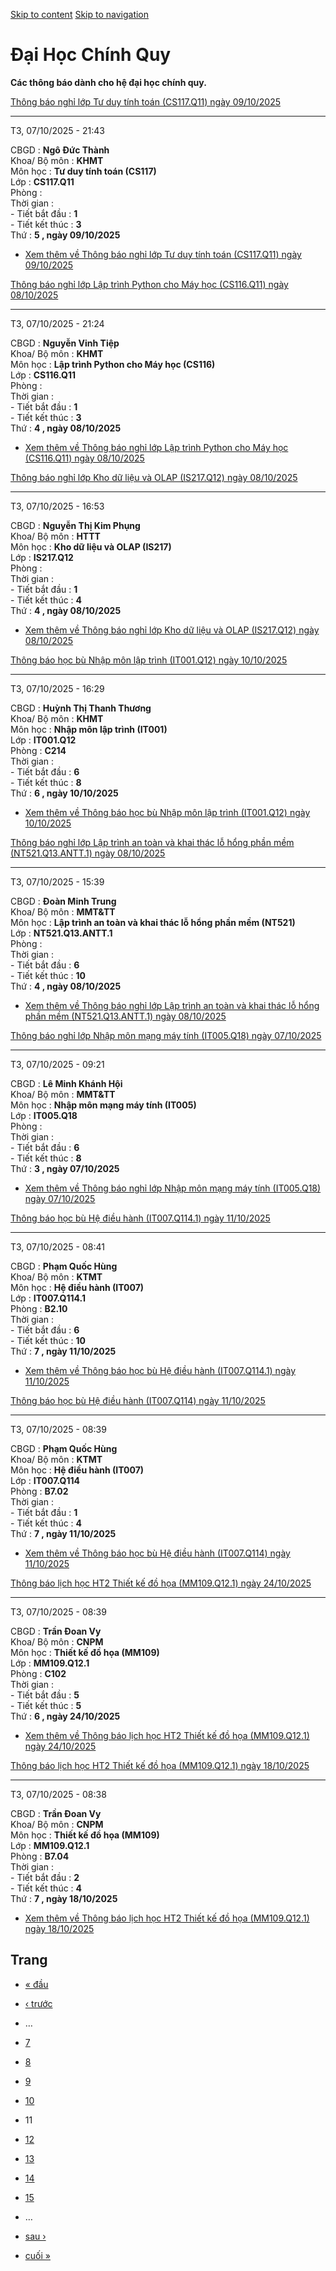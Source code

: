 [Skip to content](https://daa.uit.edu.vn/thongbaochinhquy?page=10#main)
 [Skip to navigation](https://daa.uit.edu.vn/thongbaochinhquy?page=10#main-nav)

Đại Học Chính Quy
=================

**Các thông báo dành cho hệ đại học chính quy.**

[Thông báo nghỉ lớp Tư duy tính toán (CS117.Q11) ngày 09/10/2025](https://daa.uit.edu.vn/node/36667)

-----------------------------------------------------------------------------------------------------

T3, 07/10/2025 - 21:43

CBGD : **Ngô Đức Thành**  
Khoa/ Bộ môn : **KHMT**  
Môn học : **Tư duy tính toán (CS117)**  
Lớp : **CS117.Q11**  
Phòng :  
Thời gian :  
\- Tiết bắt đầu : **1**  
\- Tiết kết thúc : **3**  
Thứ : **5 , ngày 09/10/2025**

*   [Xem thêm về Thông báo nghỉ lớp Tư duy tính toán (CS117.Q11) ngày 09/10/2025](https://daa.uit.edu.vn/node/36667 "Thông báo nghỉ lớp Tư duy tính toán (CS117.Q11) ngày 09/10/2025")
    

[Thông báo nghỉ lớp Lập trình Python cho Máy học (CS116.Q11) ngày 08/10/2025](https://daa.uit.edu.vn/node/36666)

-----------------------------------------------------------------------------------------------------------------

T3, 07/10/2025 - 21:24

CBGD : **Nguyễn Vinh Tiệp**  
Khoa/ Bộ môn : **KHMT**  
Môn học : **Lập trình Python cho Máy học (CS116)**  
Lớp : **CS116.Q11**  
Phòng :  
Thời gian :  
\- Tiết bắt đầu : **1**  
\- Tiết kết thúc : **3**  
Thứ : **4 , ngày 08/10/2025**

*   [Xem thêm về Thông báo nghỉ lớp Lập trình Python cho Máy học (CS116.Q11) ngày 08/10/2025](https://daa.uit.edu.vn/node/36666 "Thông báo nghỉ lớp Lập trình Python cho Máy học (CS116.Q11) ngày 08/10/2025")
    

[Thông báo nghỉ lớp Kho dữ liệu và OLAP (IS217.Q12) ngày 08/10/2025](https://daa.uit.edu.vn/node/36665)

--------------------------------------------------------------------------------------------------------

T3, 07/10/2025 - 16:53

CBGD : **Nguyễn Thị Kim Phụng**  
Khoa/ Bộ môn : **HTTT**  
Môn học : **Kho dữ liệu và OLAP (IS217)**  
Lớp : **IS217.Q12**  
Phòng :  
Thời gian :  
\- Tiết bắt đầu : **1**  
\- Tiết kết thúc : **4**  
Thứ : **4 , ngày 08/10/2025**

*   [Xem thêm về Thông báo nghỉ lớp Kho dữ liệu và OLAP (IS217.Q12) ngày 08/10/2025](https://daa.uit.edu.vn/node/36665 "Thông báo nghỉ lớp Kho dữ liệu và OLAP (IS217.Q12) ngày 08/10/2025")
    

[Thông báo học bù Nhập môn lập trình (IT001.Q12) ngày 10/10/2025](https://daa.uit.edu.vn/node/36664)

-----------------------------------------------------------------------------------------------------

T3, 07/10/2025 - 16:29

CBGD : **Huỳnh Thị Thanh Thương**  
Khoa/ Bộ môn : **KHMT**  
Môn học : **Nhập môn lập trình (IT001)**  
Lớp : **IT001.Q12**  
Phòng : **C214**  
Thời gian :  
\- Tiết bắt đầu : **6**  
\- Tiết kết thúc : **8**  
Thứ : **6 , ngày 10/10/2025**

*   [Xem thêm về Thông báo học bù Nhập môn lập trình (IT001.Q12) ngày 10/10/2025](https://daa.uit.edu.vn/node/36664 "Thông báo học bù Nhập môn lập trình (IT001.Q12) ngày 10/10/2025")
    

[Thông báo nghỉ lớp Lập trình an toàn và khai thác lỗ hổng phần mềm (NT521.Q13.ANTT.1) ngày 08/10/2025](https://daa.uit.edu.vn/node/36663)

-------------------------------------------------------------------------------------------------------------------------------------------

T3, 07/10/2025 - 15:39

CBGD : **Đoàn Minh Trung**  
Khoa/ Bộ môn : **MMT&TT**  
Môn học : **Lập trình an toàn và khai thác lỗ hổng phần mềm (NT521)**  
Lớp : **NT521.Q13.ANTT.1**  
Phòng :  
Thời gian :  
\- Tiết bắt đầu : **6**  
\- Tiết kết thúc : **10**  
Thứ : **4 , ngày 08/10/2025**

*   [Xem thêm về Thông báo nghỉ lớp Lập trình an toàn và khai thác lỗ hổng phần mềm (NT521.Q13.ANTT.1) ngày 08/10/2025](https://daa.uit.edu.vn/node/36663 "Thông báo nghỉ lớp Lập trình an toàn và khai thác lỗ hổng phần mềm (NT521.Q13.ANTT.1) ngày 08/10/2025")
    

[Thông báo nghỉ lớp Nhập môn mạng máy tính (IT005.Q18) ngày 07/10/2025](https://daa.uit.edu.vn/node/36662)

-----------------------------------------------------------------------------------------------------------

T3, 07/10/2025 - 09:21

CBGD : **Lê Minh Khánh Hội**  
Khoa/ Bộ môn : **MMT&TT**  
Môn học : **Nhập môn mạng máy tính (IT005)**  
Lớp : **IT005.Q18**  
Phòng :  
Thời gian :  
\- Tiết bắt đầu : **6**  
\- Tiết kết thúc : **8**  
Thứ : **3 , ngày 07/10/2025**

*   [Xem thêm về Thông báo nghỉ lớp Nhập môn mạng máy tính (IT005.Q18) ngày 07/10/2025](https://daa.uit.edu.vn/node/36662 "Thông báo nghỉ lớp Nhập môn mạng máy tính (IT005.Q18) ngày 07/10/2025")
    

[Thông báo học bù Hệ điều hành (IT007.Q114.1) ngày 11/10/2025](https://daa.uit.edu.vn/node/36661)

--------------------------------------------------------------------------------------------------

T3, 07/10/2025 - 08:41

CBGD : **Phạm Quốc Hùng**  
Khoa/ Bộ môn : **KTMT**  
Môn học : **Hệ điều hành (IT007)**  
Lớp : **IT007.Q114.1**  
Phòng : **B2.10**  
Thời gian :  
\- Tiết bắt đầu : **6**  
\- Tiết kết thúc : **10**  
Thứ : **7 , ngày 11/10/2025**

*   [Xem thêm về Thông báo học bù Hệ điều hành (IT007.Q114.1) ngày 11/10/2025](https://daa.uit.edu.vn/node/36661 "Thông báo học bù Hệ điều hành (IT007.Q114.1) ngày 11/10/2025")
    

[Thông báo học bù Hệ điều hành (IT007.Q114) ngày 11/10/2025](https://daa.uit.edu.vn/node/36660)

------------------------------------------------------------------------------------------------

T3, 07/10/2025 - 08:39

CBGD : **Phạm Quốc Hùng**  
Khoa/ Bộ môn : **KTMT**  
Môn học : **Hệ điều hành (IT007)**  
Lớp : **IT007.Q114**  
Phòng : **B7.02**  
Thời gian :  
\- Tiết bắt đầu : **1**  
\- Tiết kết thúc : **4**  
Thứ : **7 , ngày 11/10/2025**

*   [Xem thêm về Thông báo học bù Hệ điều hành (IT007.Q114) ngày 11/10/2025](https://daa.uit.edu.vn/node/36660 "Thông báo học bù Hệ điều hành (IT007.Q114) ngày 11/10/2025")
    

[Thông báo lịch học HT2 Thiết kế đồ họa (MM109.Q12.1) ngày 24/10/2025](https://daa.uit.edu.vn/node/36659)

----------------------------------------------------------------------------------------------------------

T3, 07/10/2025 - 08:39

CBGD : **Trần Đoan Vy**  
Khoa/ Bộ môn : **CNPM**  
Môn học : **Thiết kế đồ họa (MM109)**  
Lớp : **MM109.Q12.1**  
Phòng : **C102**  
Thời gian :  
\- Tiết bắt đầu : **5**  
\- Tiết kết thúc : **5**  
Thứ : **6 , ngày 24/10/2025**

*   [Xem thêm về Thông báo lịch học HT2 Thiết kế đồ họa (MM109.Q12.1) ngày 24/10/2025](https://daa.uit.edu.vn/node/36659 "Thông báo lịch học HT2 Thiết kế đồ họa (MM109.Q12.1) ngày 24/10/2025")
    

[Thông báo lịch học HT2 Thiết kế đồ họa (MM109.Q12.1) ngày 18/10/2025](https://daa.uit.edu.vn/node/36658)

----------------------------------------------------------------------------------------------------------

T3, 07/10/2025 - 08:38

CBGD : **Trần Đoan Vy**  
Khoa/ Bộ môn : **CNPM**  
Môn học : **Thiết kế đồ họa (MM109)**  
Lớp : **MM109.Q12.1**  
Phòng : **B7.04**  
Thời gian :  
\- Tiết bắt đầu : **2**  
\- Tiết kết thúc : **4**  
Thứ : **7 , ngày 18/10/2025**

*   [Xem thêm về Thông báo lịch học HT2 Thiết kế đồ họa (MM109.Q12.1) ngày 18/10/2025](https://daa.uit.edu.vn/node/36658 "Thông báo lịch học HT2 Thiết kế đồ họa (MM109.Q12.1) ngày 18/10/2025")
    

Trang
-----

*   [« đầu](https://daa.uit.edu.vn/thongbaochinhquy "Đến trang đầu tiên")
    
*   [‹ trước](https://daa.uit.edu.vn/thongbaochinhquy?page=9 "Đến trang kế trước")
    
*   …
*   [7](https://daa.uit.edu.vn/thongbaochinhquy?page=6 "Đến trang 7")
    
*   [8](https://daa.uit.edu.vn/thongbaochinhquy?page=7 "Đến trang 8")
    
*   [9](https://daa.uit.edu.vn/thongbaochinhquy?page=8 "Đến trang 9")
    
*   [10](https://daa.uit.edu.vn/thongbaochinhquy?page=9 "Đến trang 10")
    
*   11
*   [12](https://daa.uit.edu.vn/thongbaochinhquy?page=11 "Đến trang 12")
    
*   [13](https://daa.uit.edu.vn/thongbaochinhquy?page=12 "Đến trang 13")
    
*   [14](https://daa.uit.edu.vn/thongbaochinhquy?page=13 "Đến trang 14")
    
*   [15](https://daa.uit.edu.vn/thongbaochinhquy?page=14 "Đến trang 15")
    
*   …
*   [sau ›](https://daa.uit.edu.vn/thongbaochinhquy?page=11 "Đến trang kế sau")
    
*   [cuối »](https://daa.uit.edu.vn/thongbaochinhquy?page=1907 "Đến trang cuối cùng")